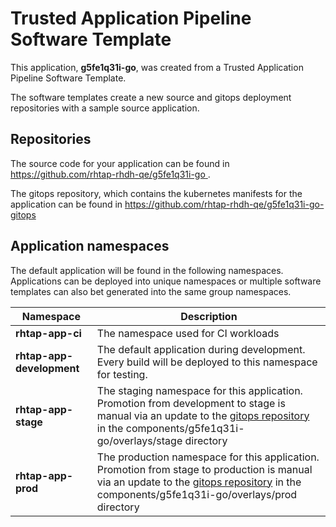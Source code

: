 # Trusted Application Pipeline Software Template

This application, **g5fe1q31i-go**, was created from a Trusted Application Pipeline Software Template.

The software templates create a new source and gitops deployment repositories with a sample source application. 

## Repositories

The source code for your application can be found in [https://github.com/rhtap-rhdh-qe/g5fe1q31i-go ](https://github.com/rhtap-rhdh-qe/g5fe1q31i-go ).
 
The gitops repository, which contains the kubernetes manifests for the application can be found in 
[https://github.com/rhtap-rhdh-qe/g5fe1q31i-go-gitops ](https://github.com/rhtap-rhdh-qe/g5fe1q31i-go-gitops ) 

## Application namespaces 

The default application will be found in the following namespaces. Applications can be deployed into unique namespaces or multiple software templates can also bet generated into the same group namespaces.  

|  Namespace   |  Description   |  
| -------- | -------- |
| **rhtap-app-ci** | The namespace used for CI workloads |
| **rhtap-app-development** | The default application during development. Every build will be deployed to this namespace for testing. |
| **rhtap-app-stage** | The staging namespace for this application. Promotion from development to stage is manual via an update to the [gitops repository](https://github.com/rhtap-rhdh-qe/g5fe1q31i-go-gitops ) in the components/g5fe1q31i-go/overlays/stage directory |
| **rhtap-app-prod** | The production namespace for this application. Promotion from stage to production is manual via an update to the [gitops repository](https://github.com/rhtap-rhdh-qe/g5fe1q31i-go-gitops ) in the components/g5fe1q31i-go/overlays/prod directory |